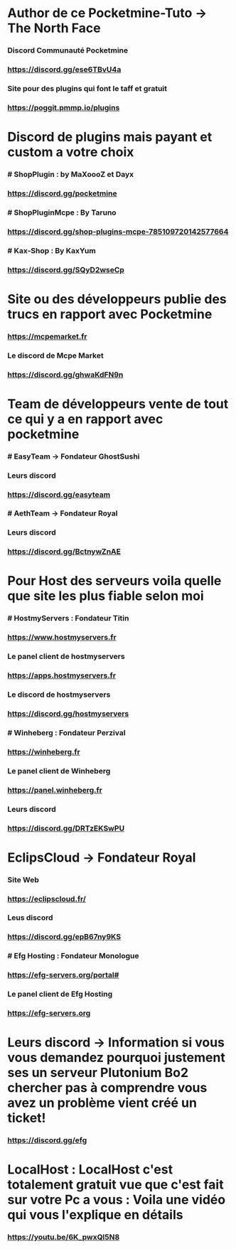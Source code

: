 # Author de ce Pocketmine-Tuto -> The North Face

### Discord Communauté Pocketmine
### https://discord.gg/ese6TBvU4a

### Site pour des plugins qui font le taff et gratuit
### https://poggit.pmmp.io/plugins

# Discord de plugins mais payant et custom a votre choix

### # ShopPlugin : by MaXoooZ et Dayx
### https://discord.gg/pocketmine

### # ShopPluginMcpe : By Taruno
### https://discord.gg/shop-plugins-mcpe-785109720142577664

### # Kax-Shop : By KaxYum
### https://discord.gg/SQyD2wseCp

# Site ou des développeurs publie des trucs en rapport avec Pocketmine
### https://mcpemarket.fr

### Le discord de Mcpe Market 
### https://discord.gg/ghwaKdFN9n

# Team de développeurs vente de tout ce qui y a en rapport avec pocketmine 

### # EasyTeam -> Fondateur GhostSushi

### Leurs discord 
### https://discord.gg/easyteam

### # AethTeam -> Fondateur Royal

### Leurs discord
### https://discord.gg/BctnywZnAE

# Pour Host des serveurs voila quelle que site les plus fiable selon moi

### # HostmyServers : Fondateur Titin
### https://www.hostmyservers.fr

### Le panel client de hostmyservers
### https://apps.hostmyservers.fr

### Le discord de hostmyservers 
### https://discord.gg/hostmyservers

### # Winheberg : Fondateur Perzival
### https://winheberg.fr

### Le panel client de Winheberg
### https://panel.winheberg.fr

### Leurs discord
### https://discord.gg/DRTzEKSwPU

# EclipsCloud -> Fondateur Royal

### Site Web
### https://eclipscloud.fr/

### Leus discord
### https://discord.gg/epB67ny9KS

### # Efg Hosting : Fondateur Monologue
### https://efg-servers.org/portal#

### Le panel client de Efg Hosting
### https://efg-servers.org

# Leurs discord -> Information si vous vous demandez pourquoi justement ses un serveur Plutonium Bo2 chercher pas à comprendre vous avez un problème vient créé un ticket!
### https://discord.gg/efg

# LocalHost : LocalHost c'est totalement gratuit vue que c'est fait sur votre Pc a vous : Voila une vidéo qui vous l'explique en détails
### https://youtu.be/6K_pwxQl5N8

